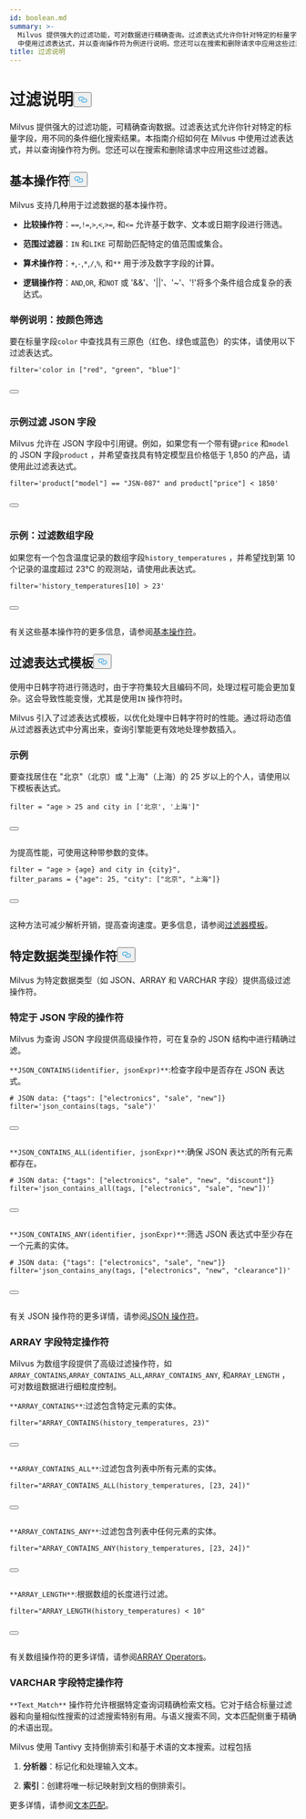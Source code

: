 ```yaml
---
id: boolean.md
summary: >-
  Milvus 提供强大的过滤功能，可对数据进行精确查询。过滤表达式允许你针对特定的标量字段，用不同的条件细化搜索结果。本指南介绍如何在 Milvus
  中使用过滤表达式，并以查询操作符为例进行说明。您还可以在搜索和删除请求中应用这些过滤器。
title: 过滤说明
---
```

<h1 id="Filtering-Explained​" class="common-anchor-header">过滤说明<button data-href="#Filtering-Explained​" class="anchor-icon" translate="no">
      <svg translate="no"
        aria-hidden="true"
        focusable="false"
        height="20"
        version="1.1"
        viewBox="0 0 16 16"
        width="16"
      >
        <path
          fill="#0092E4"
          fill-rule="evenodd"
          d="M4 9h1v1H4c-1.5 0-3-1.69-3-3.5S2.55 3 4 3h4c1.45 0 3 1.69 3 3.5 0 1.41-.91 2.72-2 3.25V8.59c.58-.45 1-1.27 1-2.09C10 5.22 8.98 4 8 4H4c-.98 0-2 1.22-2 2.5S3 9 4 9zm9-3h-1v1h1c1 0 2 1.22 2 2.5S13.98 12 13 12H9c-.98 0-2-1.22-2-2.5 0-.83.42-1.64 1-2.09V6.25c-1.09.53-2 1.84-2 3.25C6 11.31 7.55 13 9 13h4c1.45 0 3-1.69 3-3.5S14.5 6 13 6z"
        ></path>
      </svg>
    </button></h1><p>Milvus 提供强大的过滤功能，可精确查询数据。过滤表达式允许你针对特定的标量字段，用不同的条件细化搜索结果。本指南介绍如何在 Milvus 中使用过滤表达式，并以查询操作符为例。您还可以在搜索和删除请求中应用这些过滤器。</p>
<h2 id="Basic-operators​" class="common-anchor-header">基本操作符<button data-href="#Basic-operators​" class="anchor-icon" translate="no">
      <svg translate="no"
        aria-hidden="true"
        focusable="false"
        height="20"
        version="1.1"
        viewBox="0 0 16 16"
        width="16"
      >
        <path
          fill="#0092E4"
          fill-rule="evenodd"
          d="M4 9h1v1H4c-1.5 0-3-1.69-3-3.5S2.55 3 4 3h4c1.45 0 3 1.69 3 3.5 0 1.41-.91 2.72-2 3.25V8.59c.58-.45 1-1.27 1-2.09C10 5.22 8.98 4 8 4H4c-.98 0-2 1.22-2 2.5S3 9 4 9zm9-3h-1v1h1c1 0 2 1.22 2 2.5S13.98 12 13 12H9c-.98 0-2-1.22-2-2.5 0-.83.42-1.64 1-2.09V6.25c-1.09.53-2 1.84-2 3.25C6 11.31 7.55 13 9 13h4c1.45 0 3-1.69 3-3.5S14.5 6 13 6z"
        ></path>
      </svg>
    </button></h2><p>Milvus 支持几种用于过滤数据的基本操作符。</p>
<ul>
<li><p><strong>比较操作符</strong>：<code translate="no">==</code>,<code translate="no">!=</code>,<code translate="no">&gt;</code>,<code translate="no">&lt;</code>,<code translate="no">&gt;=</code>, 和<code translate="no">&lt;=</code> 允许基于数字、文本或日期字段进行筛选。</p></li>
<li><p><strong>范围过滤器</strong>：<code translate="no">IN</code> 和<code translate="no">LIKE</code> 可帮助匹配特定的值范围或集合。</p></li>
<li><p><strong>算术操作符</strong>：<code translate="no">+</code>,<code translate="no">-</code>,<code translate="no">*</code>,<code translate="no">/</code>,<code translate="no">%</code>, 和<code translate="no">**</code> 用于涉及数字字段的计算。</p></li>
<li><p><strong>逻辑操作符</strong>：<code translate="no">AND</code>,<code translate="no">OR</code>, 和<code translate="no">NOT</code> 或 '&amp;&amp;'、'||'、'~'、'!'将多个条件组合成复杂的表达式。</p></li>
</ul>
<h3 id="Example-Filtering-by-Color​" class="common-anchor-header">举例说明：按颜色筛选</h3><p>要在标量字段<code translate="no">color</code> 中查找具有三原色（红色、绿色或蓝色）的实体，请使用以下过滤表达式。</p>
<pre><code translate="no" class="language-python"><span class="hljs-built_in">filter</span>=<span class="hljs-string">&#x27;color in [&quot;red&quot;, &quot;green&quot;, &quot;blue&quot;]&#x27;</span>​

<button class="copy-code-btn"></button></code></pre>
<h3 id="Example-Filtering-JSON-Fields​" class="common-anchor-header">示例过滤 JSON 字段</h3><p>Milvus 允许在 JSON 字段中引用键。例如，如果您有一个带有键<code translate="no">price</code> 和<code translate="no">model</code> 的 JSON 字段<code translate="no">product</code> ，并希望查找具有特定模型且价格低于 1,850 的产品，请使用此过滤表达式。</p>
<pre><code translate="no" class="language-python"><span class="hljs-built_in">filter</span>=<span class="hljs-string">&#x27;product[&quot;model&quot;] == &quot;JSN-087&quot; and product[&quot;price&quot;] &lt; 1850&#x27;</span>​

<button class="copy-code-btn"></button></code></pre>
<h3 id="Example-Filtering-Array-Fields​" class="common-anchor-header">示例：过滤数组字段</h3><p>如果您有一个包含温度记录的数组字段<code translate="no">history_temperatures</code> ，并希望找到第 10 个记录的温度超过 23°C 的观测站，请使用此表达式。</p>
<pre><code translate="no" class="language-python"><span class="hljs-built_in">filter</span>=<span class="hljs-string">&#x27;history_temperatures[10] &gt; 23&#x27;</span>​

<button class="copy-code-btn"></button></code></pre>
<p>有关这些基本操作符的更多信息，请参阅<a href="/docs/zh/basic-operators.md">基本操作符</a>。</p>
<h2 id="Filter-expression-templates​" class="common-anchor-header">过滤表达式模板<button data-href="#Filter-expression-templates​" class="anchor-icon" translate="no">
      <svg translate="no"
        aria-hidden="true"
        focusable="false"
        height="20"
        version="1.1"
        viewBox="0 0 16 16"
        width="16"
      >
        <path
          fill="#0092E4"
          fill-rule="evenodd"
          d="M4 9h1v1H4c-1.5 0-3-1.69-3-3.5S2.55 3 4 3h4c1.45 0 3 1.69 3 3.5 0 1.41-.91 2.72-2 3.25V8.59c.58-.45 1-1.27 1-2.09C10 5.22 8.98 4 8 4H4c-.98 0-2 1.22-2 2.5S3 9 4 9zm9-3h-1v1h1c1 0 2 1.22 2 2.5S13.98 12 13 12H9c-.98 0-2-1.22-2-2.5 0-.83.42-1.64 1-2.09V6.25c-1.09.53-2 1.84-2 3.25C6 11.31 7.55 13 9 13h4c1.45 0 3-1.69 3-3.5S14.5 6 13 6z"
        ></path>
      </svg>
    </button></h2><p>使用中日韩字符进行筛选时，由于字符集较大且编码不同，处理过程可能会更加复杂。这会导致性能变慢，尤其是使用<code translate="no">IN</code> 操作符时。</p>
<p>Milvus 引入了过滤表达式模板，以优化处理中日韩字符时的性能。通过将动态值从过滤器表达式中分离出来，查询引擎能更有效地处理参数插入。</p>
<h3 id="Example​" class="common-anchor-header">示例</h3><p>要查找居住在 "北京"（北京）或 "上海"（上海）的 25 岁以上的个人，请使用以下模板表达式。</p>
<pre><code translate="no" class="language-python"><span class="hljs-built_in">filter</span> = <span class="hljs-string">&quot;age &gt; 25 and city in [&#x27;北京&#x27;, &#x27;上海&#x27;]&quot;</span>​

<button class="copy-code-btn"></button></code></pre>
<p>为提高性能，可使用这种带参数的变体。</p>
<pre><code translate="no" class="language-python"><span class="hljs-built_in">filter</span> = <span class="hljs-string">&quot;age &gt; {age} and city in {city}&quot;</span>,​
filter_params = {<span class="hljs-string">&quot;age&quot;</span>: <span class="hljs-number">25</span>, <span class="hljs-string">&quot;city&quot;</span>: [<span class="hljs-string">&quot;北京&quot;</span>, <span class="hljs-string">&quot;上海&quot;</span>]}​

<button class="copy-code-btn"></button></code></pre>
<p>这种方法可减少解析开销，提高查询速度。更多信息，请参阅<a href="/docs/zh/filtering-templating.md">过滤器模板</a>。</p>
<h2 id="Data-type-specific-operators​" class="common-anchor-header">特定数据类型操作符<button data-href="#Data-type-specific-operators​" class="anchor-icon" translate="no">
      <svg translate="no"
        aria-hidden="true"
        focusable="false"
        height="20"
        version="1.1"
        viewBox="0 0 16 16"
        width="16"
      >
        <path
          fill="#0092E4"
          fill-rule="evenodd"
          d="M4 9h1v1H4c-1.5 0-3-1.69-3-3.5S2.55 3 4 3h4c1.45 0 3 1.69 3 3.5 0 1.41-.91 2.72-2 3.25V8.59c.58-.45 1-1.27 1-2.09C10 5.22 8.98 4 8 4H4c-.98 0-2 1.22-2 2.5S3 9 4 9zm9-3h-1v1h1c1 0 2 1.22 2 2.5S13.98 12 13 12H9c-.98 0-2-1.22-2-2.5 0-.83.42-1.64 1-2.09V6.25c-1.09.53-2 1.84-2 3.25C6 11.31 7.55 13 9 13h4c1.45 0 3-1.69 3-3.5S14.5 6 13 6z"
        ></path>
      </svg>
    </button></h2><p>Milvus 为特定数据类型（如 JSON、ARRAY 和 VARCHAR 字段）提供高级过滤操作符。</p>
<h3 id="JSON-field-specific-operators​" class="common-anchor-header">特定于 JSON 字段的操作符</h3><p>Milvus 为查询 JSON 字段提供高级操作符，可在复杂的 JSON 结构中进行精确过滤。</p>
<p><code translate="no">**JSON_CONTAINS(identifier, jsonExpr)**</code>:检查字段中是否存在 JSON 表达式。</p>
<pre><code translate="no" class="language-python"># JSON data: {<span class="hljs-string">&quot;tags&quot;</span>: [<span class="hljs-string">&quot;electronics&quot;</span>, <span class="hljs-string">&quot;sale&quot;</span>, <span class="hljs-string">&quot;new&quot;</span>]}​
filter=<span class="hljs-string">&#x27;json_contains(tags, &quot;sale&quot;)&#x27;</span>​

<button class="copy-code-btn"></button></code></pre>
<p><code translate="no">**JSON_CONTAINS_ALL(identifier, jsonExpr)**</code>:确保 JSON 表达式的所有元素都存在。</p>
<pre><code translate="no" class="language-python"># JSON data: {<span class="hljs-string">&quot;tags&quot;</span>: [<span class="hljs-string">&quot;electronics&quot;</span>, <span class="hljs-string">&quot;sale&quot;</span>, <span class="hljs-string">&quot;new&quot;</span>, <span class="hljs-string">&quot;discount&quot;</span>]}​
filter=<span class="hljs-string">&#x27;json_contains_all(tags, [&quot;electronics&quot;, &quot;sale&quot;, &quot;new&quot;])&#x27;</span>​

<button class="copy-code-btn"></button></code></pre>
<p><code translate="no">**JSON_CONTAINS_ANY(identifier, jsonExpr)**</code>:筛选 JSON 表达式中至少存在一个元素的实体。</p>
<pre><code translate="no" class="language-python"># JSON data: {<span class="hljs-string">&quot;tags&quot;</span>: [<span class="hljs-string">&quot;electronics&quot;</span>, <span class="hljs-string">&quot;sale&quot;</span>, <span class="hljs-string">&quot;new&quot;</span>]}​
filter=<span class="hljs-string">&#x27;json_contains_any(tags, [&quot;electronics&quot;, &quot;new&quot;, &quot;clearance&quot;])&#x27;</span>​

<button class="copy-code-btn"></button></code></pre>
<p>有关 JSON 操作符的更多详情，请参阅<a href="/docs/zh/json-operators.md">JSON 操作符</a>。</p>
<h3 id="ARRAY-field-specific-operators​" class="common-anchor-header">ARRAY 字段特定操作符</h3><p>Milvus 为数组字段提供了高级过滤操作符，如<code translate="no">ARRAY_CONTAINS</code>,<code translate="no">ARRAY_CONTAINS_ALL</code>,<code translate="no">ARRAY_CONTAINS_ANY</code>, 和<code translate="no">ARRAY_LENGTH</code> ，可对数组数据进行细粒度控制。</p>
<p><code translate="no">**ARRAY_CONTAINS**</code>:过滤包含特定元素的实体。</p>
<pre><code translate="no" class="language-python"><span class="hljs-built_in">filter</span>=<span class="hljs-string">&quot;ARRAY_CONTAINS(history_temperatures, 23)&quot;</span>​

<button class="copy-code-btn"></button></code></pre>
<p><code translate="no">**ARRAY_CONTAINS_ALL**</code>:过滤包含列表中所有元素的实体。</p>
<pre><code translate="no" class="language-python"><span class="hljs-built_in">filter</span>=<span class="hljs-string">&quot;ARRAY_CONTAINS_ALL(history_temperatures, [23, 24])&quot;</span>​

<button class="copy-code-btn"></button></code></pre>
<p><code translate="no">**ARRAY_CONTAINS_ANY**</code>:过滤包含列表中任何元素的实体。</p>
<pre><code translate="no" class="language-python"><span class="hljs-built_in">filter</span>=<span class="hljs-string">&quot;ARRAY_CONTAINS_ANY(history_temperatures, [23, 24])&quot;</span>​

<button class="copy-code-btn"></button></code></pre>
<p><code translate="no">**ARRAY_LENGTH**</code>:根据数组的长度进行过滤。</p>
<pre><code translate="no" class="language-python"><span class="hljs-built_in">filter</span>=<span class="hljs-string">&quot;ARRAY_LENGTH(history_temperatures) &lt; 10&quot;</span>​

<button class="copy-code-btn"></button></code></pre>
<p>有关数组操作符的更多详情，请参阅<a href="/docs/zh/array-operators.md">ARRAY Operators</a>。</p>
<h3 id="VARCHAR-field-specific-operators​" class="common-anchor-header">VARCHAR 字段特定操作符</h3><p><code translate="no">**Text_Match**</code> 操作符允许根据特定查询词精确检索文档。它对于结合标量过滤器和向量相似性搜索的过滤搜索特别有用。与语义搜索不同，文本匹配侧重于精确的术语出现。</p>
<p>Milvus 使用 Tantivy 支持倒排索引和基于术语的文本搜索。过程包括</p>
<ol>
<li><p><strong>分析器</strong>：标记化和处理输入文本。</p></li>
<li><p><strong>索引</strong>：创建将唯一标记映射到文档的倒排索引。</p></li>
</ol>
<p>更多详情，请参阅<a href="/docs/zh/keyword-match.md">文本匹配</a>。</p>
